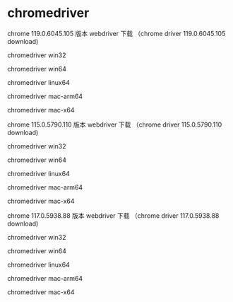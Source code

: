 # chromedriver
chrome  119.0.6045.105  版本 webdriver 下载 （chrome driver  119.0.6045.105 download)

chromedriver	win32

chromedriver  win64

chromedriver	linux64

chromedriver	mac-arm64

chromedriver	mac-x64

chrome  115.0.5790.110  版本 webdriver 下载 （chrome driver 115.0.5790.110 download)

chromedriver	win32

chromedriver  win64

chromedriver	linux64

chromedriver	mac-arm64

chromedriver	mac-x64



chrome  117.0.5938.88 版本 webdriver 下载 （chrome driver 117.0.5938.88 download)

chromedriver	win32

chromedriver  win64

chromedriver	linux64

chromedriver	mac-arm64

chromedriver	mac-x64
